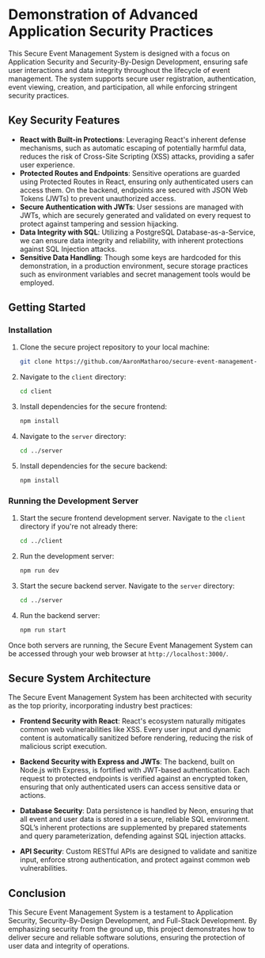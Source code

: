 # Demonstration of Advanced Application Security Practices

This Secure Event Management System is designed with a focus on Application Security and Security-By-Design Development, ensuring safe user interactions and data integrity throughout the lifecycle of event management. The system supports secure user registration, authentication, event viewing, creation, and participation, all while enforcing stringent security practices.

## Key Security Features

- **React with Built-in Protections**: Leveraging React's inherent defense mechanisms, such as automatic escaping of potentially harmful data, reduces the risk of Cross-Site Scripting (XSS) attacks, providing a safer user experience.
- **Protected Routes and Endpoints**: Sensitive operations are guarded using Protected Routes in React, ensuring only authenticated users can access them. On the backend, endpoints are secured with JSON Web Tokens (JWTs) to prevent unauthorized access.
- **Secure Authentication with JWTs**: User sessions are managed with JWTs, which are securely generated and validated on every request to protect against tampering and session hijacking.
- **Data Integrity with SQL**: Utilizing a PostgreSQL Database-as-a-Service, we can ensure data integrity and reliability, with inherent protections against SQL Injection attacks.
- **Sensitive Data Handling**: Though some keys are hardcoded for this demonstration, in a production environment, secure storage practices such as environment variables and secret management tools would be employed.

## Getting Started

### Installation

1. Clone the secure project repository to your local machine:

    ```bash
    git clone https://github.com/AaronMatharoo/secure-event-management-system.git
    ```

2. Navigate to the `client` directory:

    ```bash
    cd client
    ```

3. Install dependencies for the secure frontend:

    ```bash
    npm install
    ```

4. Navigate to the `server` directory:

    ```bash
    cd ../server
    ```

5. Install dependencies for the secure backend:

    ```bash
    npm install
    ```

### Running the Development Server

1. Start the secure frontend development server. Navigate to the `client` directory if you're not already there:

    ```bash
    cd ../client
    ```

2. Run the development server:

    ```bash
    npm run dev
    ```

3. Start the secure backend server. Navigate to the `server` directory:

    ```bash
    cd ../server
    ```

4. Run the backend server:

    ```bash
    npm run start
    ```

Once both servers are running, the Secure Event Management System can be accessed through your web browser at `http://localhost:3000/`.

## Secure System Architecture

The Secure Event Management System has been architected with security as the top priority, incorporating industry best practices:

- **Frontend Security with React**: React's ecosystem naturally mitigates common web vulnerabilities like XSS. Every user input and dynamic content is automatically sanitized before rendering, reducing the risk of malicious script execution.
  
- **Backend Security with Express and JWTs**: The backend, built on Node.js with Express, is fortified with JWT-based authentication. Each request to protected endpoints is verified against an encrypted token, ensuring that only authenticated users can access sensitive data or actions.

- **Database Security**: Data persistence is handled by Neon, ensuring that all event and user data is stored in a secure, reliable SQL environment. SQL’s inherent protections are supplemented by prepared statements and query parameterization, defending against SQL injection attacks.

- **API Security**: Custom RESTful APIs are designed to validate and sanitize input, enforce strong authentication, and protect against common web vulnerabilities.

## Conclusion

This Secure Event Management System is a testament to Application Security, Security-By-Design Development, and Full-Stack Development. By emphasizing security from the ground up, this project demonstrates how to deliver secure and reliable software solutions, ensuring the protection of user data and integrity of operations.
